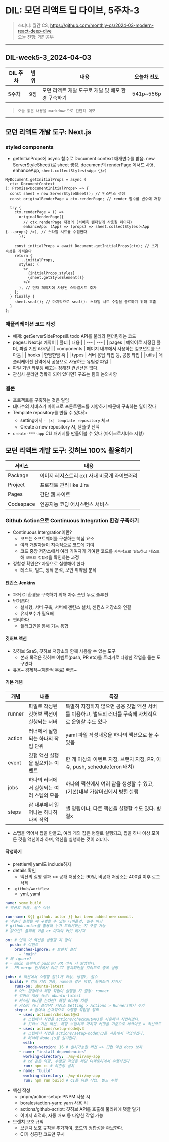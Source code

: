 # DIL: 모던 리액트 딥 다이브, 5주차-3

> 스터디: 월간 CS, https://github.com/monthly-cs/2024-03-modern-react-deep-dive  
> 오늘 진행: 개인공부

---

## DIL-week5-3_2024-04-03

| DIL 주차 | 범위 | 내용                                               | 오늘차 진도 |
| -------- | ---- | -------------------------------------------------- | ----------- |
| 5주차    | 9장  | 모던 리액트 개발 도구로 개발 및 배포 환경 구축하기 | 541p~556p   |

> `오늘 읽은 내용을 markdown으로 간단히 메모`

---

## 모던 리액트 개발 도구: Next.js

### styled components

- getInitialProps에 async 함수로 Document context 매개변수를 받음. new ServerStyleSheet()로 sheet 생성. document의 renderPage 메서드 사용. enhanceApp, `sheet.collectStyles(<App {}>)`

```tsx
MyDocument.getInitialProps = async (
  ctx: DocumentContext
): Promise<DocumentInitialProps> => {
  const sheet = new ServerStyleSheet(); // 인스턴스 생성
  const originalRenderPage = ctx.renderPage; // render 함수를 변수에 저장

  try {
    ctx.renderPage = () =>
      originalRenderPage({
        // ctx.renderPage 재정의 (서버측 랜더링에 사용될 페이지)
        enhanceApp: (App) => (props) => sheet.collectStyles(<App {...props} />), // 스타일 시트를 수집한다
      });

    const initialProps = await Document.getInitialProps(ctx); // 초기 속성을 가져온다
    return {
      ...initialProps,
      styles: (
        <>
          {initialProps.styles}
          {sheet.getStyleElement()}
        </>
      ), // 현재 페이지에 사용된 스타일시트 추가
    };
  } finally {
    sheet.seal(); // 마지막으로 seal(): 스타일 시트 수집을 종료하기 위해 호출
  }
};
```

### 애플리케이션 코드 작성

- 예제: getServerSideProps로 todo API를 불러와 랜더링하는 코드
- pages: Next.js 예약어
  | 폴더 | 내용 |
  | --- | --- |
  | pages | 예약어로 지정된 폴더, 파일 기반 라우팅 |
  | components | 페이지 내부에서 사용하는 컴포넌트를 모아둠 |
  | hooks | 한땀한땀 훅 |
  | types | 서버 응답 타입 등, 공통 타입 |
  | utils | 애플리케이션 전역에서 공용으로 사용하는 유틸성 파일 |
- 파일 기반 라우팅 빼고는 정해진 컨벤션은 없다.
- 관심사 분리만 명확히 되어 있다면? 구조는 팀의 논의사항

### 결론

- 프로젝트를 구축하는 것은 일임
- 대다수의 서비스가 마이크로 프론트엔드를 지향하기 때문에 구축하는 일이 잦다
- Template repository를 만들 수 있다👍
  - setting에서 `- [x] template repository` 체크
  - Create a new repository 시, 템플릿 선택
- `create-***-app` CLI 패키지를 만들어볼 수 있다 (마이크로서비스 지향)

## 모던 리액트 개발 도구: 깃허브 100% 활용하기

| 서비스    | 내용                                         |
| --------- | -------------------------------------------- |
| Package   | 이미지 레지스트리 ex) 사내 비공개 라이브러리 |
| Project   | 프로젝트 관리 like Jira                      |
| Pages     | 간단 웹 사이트                               |
| Codespace | 인공지능 코딩 어시스턴스 서비스              |

### Github Action으로 Continuous Integration 환경 구축하기

- Continuous Intergration이란?
  - 코드는 소프트웨어를 구성하는 핵심 요소
  - 여러 개발자들이 지속적으로 코드에 기여
  - 코드 중앙 저장소에서 여러 기여자가 기여한 코드를 `지속적으로 빌드하고 테스트`해 `코드의 정합성`을 확인하는 과정
- 정합성 확인은? 자동으로 실행해야 한다
  - 테스트, 빌드, 정적 분석, 보안 취약점 분석

#### 젠킨스 Jenkins

- 과거 CI 환경을 구축하기 위해 자주 쓰인 무료 솔루션
- 번거롭다
  - 설치형, 서버 구축, 서버에 젠킨스 설치, 젠킨스 저장소와 연결
  - 유지보수가 필요해
- 편리하다
  - 플러그인을 통해 기능 통합

#### 깃허브 액션

- 깃허브 SaaS, 깃허브 저장소와 함께 사용할 수 있는 도구
  - 본래 목적은 깃허브 이벤트(push, PR etc)를 트리거로 다양한 작업을 돕는 도구였다
- 유용~ 경제적~(제한적 무료) 빠름~

#### 기본 개념

| 개념   | 내용                                      | 특징                                                                                                    |
| ------ | ----------------------------------------- | ------------------------------------------------------------------------------------------------------- |
| runner | 파일로 작성된 깃허브 액션이 실행되는 서버 | 특별히 지정하지 않으면 공용 깃헙 액션 서버를 이용하고, 별도의 러너를 구축해 자체적으로 운영할 수도 있다 |
| action | 러너에서 실행되는 하나의 작업 단위        | yaml 파일 작성내용을 하나의 액션으로 볼 수 있음                                                         |
| event  | 깃헙 액션 실행을 일으키는 이벤트          | 한 개 이상의 이벤트 지정, 브랜치 지정, PR, 이슈, push, schedule(cron 배치)                              |
| jobs   | 하나의 러너에서 실행되는 여러 스텝의 모음 | 하나의 액션에서 여러 잡을 생성할 수 있고, (기본)내부 가상머신에서 병렬 실행                             |
| steps  | 잡 내부에서 일어나는 하나하나의 작업      | 셸 명령어나, 다른 액션을 실행할 수도 있다. 병렬x                                                        |

- 스텝을 엮어서 잡을 만들고, 여러 개의 잡은 병렬로 실행되고, 잡을 하나 이상 모아둔 것을 액션이라 하며, 액션을 실행하는 것이 러너다.

#### 작성하기

- prettier에 yaml도 include하자
- details 확인
  - 액션의 실행 결과 <= 공개 저장소는 90일, 비공개 저장소는 400일 이후 로그 삭제
- `.github/workflow`
  - yml, yaml

```yml
name: some build
# 액션의 이름, 필수 아님

run-name: ${{ github. actor }} has been added new commit.
# 액션이 실행될 때 구별할 수 있는 타이틀명, 필수 아님
# github.actor를 활용해 누가 트리거했는 지 구별 가능
# 없으면? 풀리퀘 이름 or 마지막 커밋 메시지

on: # 언제 이 액션을 실행할 지 정의
  push: # 이벤트
    branches-ignore: # 브랜치 설정
      - "main"
# 왜 ignore?
# - main 브랜치의 push는? PR 머지 시 발생한다.
# - PR merge 단계에서 이미 CI 통과되었을 것이므로 중복 실행

jobs: # 액션에서 수행할 잡(1개 이상, 병렬), 필수
  build: # 임의 지정 이름, name과 같은 역할, 들여쓰기 지키기
    runs-on: ubuntu-latest
    # 어느 환경에서 해당 작업이 실행될 지 결정: runner
    # 깃허브 제공 서버: ubuntu-latest
    # 커스텀 러너를 쓴다면? 해당 러너명 지정
    # 커스텀 러너 설정은? 저장소 Setting > Actions > Runners에서 추가
    steps: # 잡에서 순차적으로 수행할 작업을 정의
      - uses: actions/checkout@v3
        # 스텝에서 작업을 actions/checkout@v3를 사용해서 작업하겠다.
        # 깃허브 기본 액션, 해당 브랜치의 마지막 커밋을 기준으로 체크아웃 = 최신코드
      - uses: actions/setup-node@v3
        # 스텝에서 작업을 actions/setup-node@v3를 사용해서 작업하겠다.
        # 러너에 Node.js를 설치한다.
        with:
          node-version: 16 # 설치가능한 버전 => 깃헙 액션 docs 보자
      - name: "install dependencies"
        working-directory: ./my-dir/my-app
        # cd 같은 역할, 수행할 작업을 해당 디렉토리에서 수행하겠다
        run: npm ci # 의존성 설치
      - name: "build"
        working-directory: ./my-dir/my-app
        run: npm run build # CI를 위한 작업. 빌드 수행
```

- 액션 작성
  - pnpm/action-setup: PNPM 사용 시
  - borales/action-yarn: yarn 사용 시
  - actions/github-script: 깃허브 API를 호출해 풀리퀘에 댓글 달기
  - 이미지 최적화, 자동 배포 등 다양한 작업 가능
- 브랜치 보호 규칙
  - 브랜치 보호 규칙을 추가하여, 코드의 정합성을 확보한다.
  - CI가 성공한 코드만 푸시
